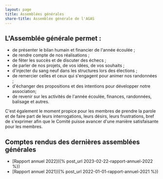 ```yaml
---
layout: page
title: Assemblées générales
share-title: Assemblée générale de l'AGAS
---
```

## L'Assemblée générale permet :

* de présenter le bilan humain et financier de l'année écoulée ;
* de rendre compte de nos réalisations ;
* de fêter les succès et de discuter des échecs ;
* de parler de nos projets, de vos idées, de vos souhaits ;
* d'injecter du sang neuf dans les structures lors des élections ;
* de remercier celles et ceux qui s'engagent pour animer nos randonnées ;
* d'échanger des propositions et des intentions pour développer notre association;
* de revenir sur les activités de l'année écoulée, finances, randonnées, balisage et autres.

C'est également le moment propice pour les membres de prendre la parole et de faire part de leurs interrogations, leurs désirs, leurs frustrations, bref de s'exprimer afin que le Comité puisse avancer d'une manière satisfaisante pour les membres.

## Comptes rendus des dernières assemblées générales

* [Rapport annuel 2022]({% post_url 2023-02-22-rapport-annuel-2022 %})
* [Rapport annuel 2021]({% post_url 2022-01-01-rapport-annuel-2021 %})
